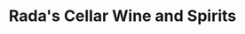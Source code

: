 ---
title: "Rada's Cellar Wine and Spirits"
url: /saint-marys/radas-cellar-wine-and-spirits/
shop: alcohol
---